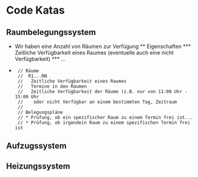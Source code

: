 Code Katas
==========

Raumbelegungssystem
-------------------
       
 * Wir haben eine Anzahl von Räumen zur Verfügung
 ** Eigenschaften
 *** Zeitliche Verfügbarkeit eines Raumes (eventuelle auch eine nicht Verfügbarkeit)
 *** ...

 *  
        // Räume 
        //  R1...RN
        //   Zeitliche Verfügbarkeit eines Raumes
        //   Termine in den Räumen
        //   Zeitliche Verfügbarkeit der Räume (z.B. nur von 11:00 Uhr - 15:00 Uhr 
        //    oder nicht Verfügbar an einem bestimmten Tag, Zeitraum
        //
        // Belegungspläne
        // * Prüfung, ob ein spezifischer Raum zu einem Termin frei ist...
        // * Prüfung, ob irgendein Raum zu einem spezifischen Termin frei ist 

Aufzugssystem
-------------

Heizungssystem
--------------
